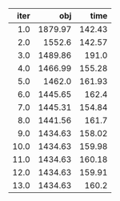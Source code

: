 |   iter |       obj |     time |
| ------:| ---------:| --------:|
|  $1.0$ | $1879.97$ | $142.43$ |
|  $2.0$ |  $1552.6$ | $142.57$ |
|  $3.0$ | $1489.86$ |  $191.0$ |
|  $4.0$ | $1466.99$ | $155.28$ |
|  $5.0$ |  $1462.0$ | $161.93$ |
|  $6.0$ | $1445.65$ |  $162.4$ |
|  $7.0$ | $1445.31$ | $154.84$ |
|  $8.0$ | $1441.56$ |  $161.7$ |
|  $9.0$ | $1434.63$ | $158.02$ |
| $10.0$ | $1434.63$ | $159.98$ |
| $11.0$ | $1434.63$ | $160.18$ |
| $12.0$ | $1434.63$ | $159.91$ |
| $13.0$ | $1434.63$ |  $160.2$ |

